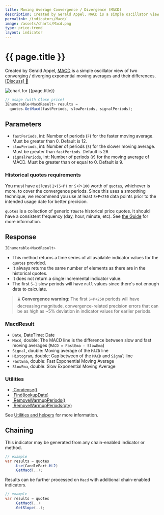 ```yaml
---
title: Moving Average Convergence / Divergence (MACD)
description: Created by Gerald Appel, MACD is a simple oscillator view of two converging / diverging exponential moving averages and their differences.
permalink: /indicators/Macd/
image: /assets/charts/Macd.png
type: price-trend
layout: indicator
---
```


# {{ page.title }}

Created by Gerald Appel, [MACD](https://en.wikipedia.org/wiki/MACD) is a simple oscillator view of two converging / diverging exponential moving averages and their differences.
[[Discuss] :speech_balloon:]({{site.github.repository_url}}/discussions/248 "Community discussion about this indicator")

![chart for {{page.title}}]({{site.baseurl}}{{page.image}})

```csharp
// usage (with Close price)
IEnumerable<MacdResult> results =
  quotes.GetMacd(fastPeriods, slowPeriods, signalPeriods);
```

## Parameters

- `fastPeriods`, int: Number of periods (`F`) for the faster moving average.  Must be greater than 0.  Default is 12.
- `slowPeriods`, int: Number of periods (`S`) for the slower moving average.  Must be greater than `fastPeriods`.  Default is 26.
- `signalPeriods`, int: Number of periods (`P`) for the moving average of MACD.  Must be greater than or equal to 0.  Default is 9.

### Historical quotes requirements

You must have at least `2×(S+P)` or `S+P+100` worth of `quotes`, whichever is more, to cover the convergence periods.  Since this uses a smoothing technique, we recommend you use at least `S+P+250` data points prior to the intended usage date for better precision.

`quotes` is a collection of generic `TQuote` historical price quotes.  It should have a consistent frequency (day, hour, minute, etc).  See [the Guide]({{site.baseurl}}/guide/#historical-quotes) for more information.

## Response

```csharp
IEnumerable<MacdResult>
```

- This method returns a time series of all available indicator values for the `quotes` provided.
- It always returns the same number of elements as there are in the historical quotes.
- It does not return a single incremental indicator value.
- The first `S-1` slow periods will have `null` values since there's not enough data to calculate.

> :hourglass: **Convergence warning**: The first `S+P+250` periods will have decreasing magnitude, convergence-related precision errors that can be as high as ~5% deviation in indicator values for earlier periods.

### MacdResult

- `Date`, DateTime: Date
- `Macd`, double: The MACD line is the difference between slow and fast moving averages (`MACD = FastEma - SlowEma`)
- `Signal`, double: Moving average of the `MACD` line
- `Histogram`, double: Gap between of the `MACD` and `Signal` line
- `FastEma`, double: Fast Exponential Moving Average
- `SlowEma`, double: Slow Exponential Moving Average

### Utilities

- [.Condense()]({{site.baseurl}}/utilities#condense)
- [.Find(lookupDate)]({{site.baseurl}}/utilities#find-indicator-result-by-date)
- [.RemoveWarmupPeriods()]({{site.baseurl}}/utilities#remove-warmup-periods)
- [.RemoveWarmupPeriods(qty)]({{site.baseurl}}/utilities#remove-warmup-periods)

See [Utilities and helpers]({{site.baseurl}}/utilities#utilities-for-indicator-results) for more information.

## Chaining

This indicator may be generated from any chain-enabled indicator or method.

```csharp
// example
var results = quotes
    .Use(CandlePart.HL2)
    .GetMacd(..);
```

Results can be further processed on `Macd` with additional chain-enabled indicators.

```csharp
// example
var results = quotes
    .GetMacd(..)
    .GetSlope(..);
```
